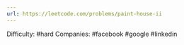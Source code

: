 ```yaml
---
url: https://leetcode.com/problems/paint-house-ii
---
```


Difficulty: #hard
Companies: #facebook #google #linkedin